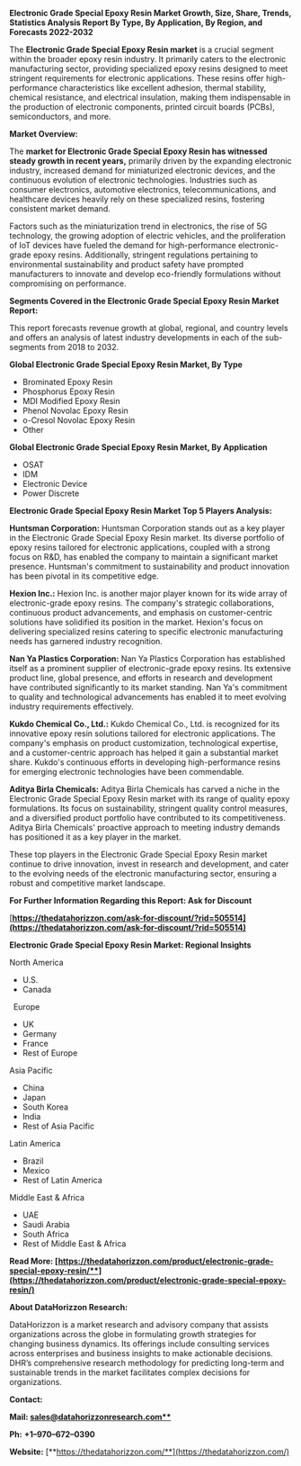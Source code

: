 ﻿**Electronic Grade Special Epoxy Resin  Market Growth, Size, Share, Trends, Statistics Analysis Report By Type, By Application, By Region, and Forecasts 2022-2032**


The **Electronic Grade Special Epoxy Resin market** is a crucial segment within the broader epoxy resin industry. It primarily caters to the electronic manufacturing sector, providing specialized epoxy resins designed to meet stringent requirements for electronic applications. These resins offer high-performance characteristics like excellent adhesion, thermal stability, chemical resistance, and electrical insulation, making them indispensable in the production of electronic components, printed circuit boards (PCBs), semiconductors, and more. 

**Market Overview:** 

The **market for Electronic Grade Special Epoxy Resin has witnessed steady growth in recent years,** primarily driven by the expanding electronic industry, increased demand for miniaturized electronic devices, and the continuous evolution of electronic technologies. Industries such as consumer electronics, automotive electronics, telecommunications, and healthcare devices heavily rely on these specialized resins, fostering consistent market demand.

Factors such as the miniaturization trend in electronics, the rise of 5G technology, the growing adoption of electric vehicles, and the proliferation of IoT devices have fueled the demand for high-performance electronic-grade epoxy resins. Additionally, stringent regulations pertaining to environmental sustainability and product safety have prompted manufacturers to innovate and develop eco-friendly formulations without compromising on performance.

**Segments Covered in the Electronic Grade Special Epoxy Resin Market Report:** 

This report forecasts revenue growth at global, regional, and country levels and offers an analysis of latest industry developments in each of the sub-segments from 2018 to 2032.

**Global Electronic Grade Special Epoxy Resin Market, By Type**

- Brominated Epoxy Resin
- Phosphorus Epoxy Resin
- MDI Modified Epoxy Resin
- Phenol Novolac Epoxy Resin
- o-Cresol Novolac Epoxy Resin
- Other

**Global Electronic Grade Special Epoxy Resin Market, By Application**

- OSAT
- IDM
- Electronic Device
- Power Discrete

**Electronic Grade Special Epoxy Resin Market Top 5 Players Analysis:**

**Huntsman Corporation:** Huntsman Corporation stands out as a key player in the Electronic Grade Special Epoxy Resin market. Its diverse portfolio of epoxy resins tailored for electronic applications, coupled with a strong focus on R&D, has enabled the company to maintain a significant market presence. Huntsman's commitment to sustainability and product innovation has been pivotal in its competitive edge.

**Hexion Inc.:** Hexion Inc. is another major player known for its wide array of electronic-grade epoxy resins. The company's strategic collaborations, continuous product advancements, and emphasis on customer-centric solutions have solidified its position in the market. Hexion's focus on delivering specialized resins catering to specific electronic manufacturing needs has garnered industry recognition.

**Nan Ya Plastics Corporation:** Nan Ya Plastics Corporation has established itself as a prominent supplier of electronic-grade epoxy resins. Its extensive product line, global presence, and efforts in research and development have contributed significantly to its market standing. Nan Ya's commitment to quality and technological advancements has enabled it to meet evolving industry requirements effectively.

**Kukdo Chemical Co., Ltd.:** Kukdo Chemical Co., Ltd. is recognized for its innovative epoxy resin solutions tailored for electronic applications. The company's emphasis on product customization, technological expertise, and a customer-centric approach has helped it gain a substantial market share. Kukdo's continuous efforts in developing high-performance resins for emerging electronic technologies have been commendable.

**Aditya Birla Chemicals:** Aditya Birla Chemicals has carved a niche in the Electronic Grade Special Epoxy Resin market with its range of quality epoxy formulations. Its focus on sustainability, stringent quality control measures, and a diversified product portfolio have contributed to its competitiveness. Aditya Birla Chemicals' proactive approach to meeting industry demands has positioned it as a key player in the market.

These top players in the Electronic Grade Special Epoxy Resin market continue to drive innovation, invest in research and development, and cater to the evolving needs of the electronic manufacturing sector, ensuring a robust and competitive market landscape.

**For Further Information Regarding this Report: Ask for Discount**	

[**https://thedatahorizzon.com/ask-for-discount/?rid=505514](https://thedatahorizzon.com/ask-for-discount/?rid=505514)**  

**Electronic Grade Special Epoxy Resin Market: Regional Insights**

North America

- U.S.
- Canada

` `Europe

- UK
- Germany
- France
- Rest of Europe

Asia Pacific

- China
- Japan
- South Korea
- India
- Rest of Asia Pacific

Latin America

- Brazil
- Mexico
- Rest of Latin America

Middle East & Africa

- UAE
- Saudi Arabia
- South Africa
- Rest of Middle East & Africa

**Read More: [https://thedatahorizzon.com/product/electronic-grade-special-epoxy-resin/**](https://thedatahorizzon.com/product/electronic-grade-special-epoxy-resin/)** 

**About DataHorizzon Research:**

DataHorizzon is a market research and advisory company that assists organizations across the globe in formulating growth strategies for changing business dynamics. Its offerings include consulting services across enterprises and business insights to make actionable decisions. DHR’s comprehensive research methodology for predicting long-term and sustainable trends in the market facilitates complex decisions for organizations.

**Contact:**

**Mail: [sales@datahorizzonresearch.com**](mailto:sales@datahorizzonresearch.com)**

**Ph:** **+1–970–672–0390**

**Website:** [**https://thedatahorizzon.com/**](https://thedatahorizzon.com/)
